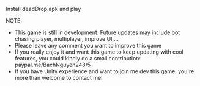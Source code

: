 Install deadDrop.apk and play

NOTE:
- This game is still in development. Future updates may include bot chasing player, multiplayer, improve UI,...
- Please leave any comment you want to improve this game
- If you really enjoy it and want this game to keep updating with cool features, you could kindly do a small contribution: paypal.me/BachNguyen248/5
- If you have Unity experience and want to join me dev this game, you're more than welcome to contact me!
